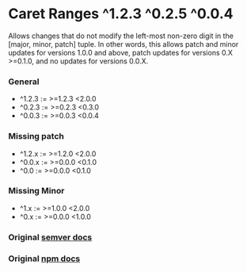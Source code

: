 # Caret Ranges ^1.2.3 ^0.2.5 ^0.0.4
Allows changes that do not modify the left-most non-zero digit in the [major, minor, patch] tuple. In other words, this allows patch and minor updates for versions 1.0.0 and above, patch updates for versions 0.X >=0.1.0, and no updates for versions 0.0.X.

### General
* ^1.2.3 := >=1.2.3 <2.0.0
* ^0.2.3 := >=0.2.3 <0.3.0
* ^0.0.3 := >=0.0.3 <0.0.4

### Missing patch
* ^1.2.x := >=1.2.0 <2.0.0
* ^0.0.x := >=0.0.0 <0.1.0
* ^0.0 := >=0.0.0 <0.1.0

### Missing Minor
* ^1.x := >=1.0.0 <2.0.0
* ^0.x := >=0.0.0 <1.0.0

### Original [semver docs](https://docs.npmjs.com/cli/v6/using-npm/semver)  
### Original [npm docs](https://docs.npmjs.com/cli/v8/configuring-npm/package-json#dependencies)